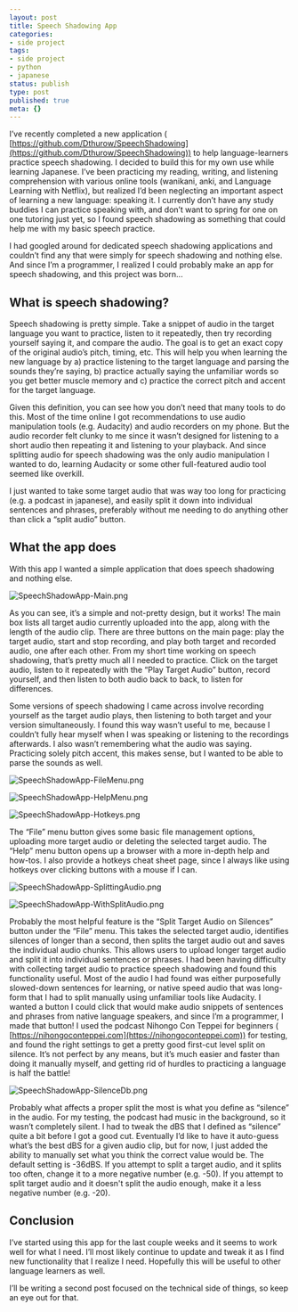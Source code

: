 ```yaml
---
layout: post
title: Speech Shadowing App
categories:
- side project
tags:
- side project
- python
- japanese
status: publish
type: post
published: true
meta: {}
---
```


I’ve recently completed a new application (
[https://github.com/Dthurow/SpeechShadowing](https://github.com/Dthurow/SpeechShadowing)) to help language-learners practice speech shadowing. I decided to build this for my own use while learning Japanese. I’ve been practicing my reading, writing, and listening comprehension with various online tools (wanikani, anki, and Language Learning with Netflix), but realized I’d been neglecting an important aspect of learning a new language: speaking it. I currently don’t have any study buddies I can practice speaking with, and don’t want to spring for one on one tutoring just yet, so I found speech shadowing as something that could help me with my basic speech practice. 

I had googled around for dedicated speech shadowing applications and couldn’t find any that were simply for speech shadowing and nothing else. And since I’m a programmer, I realized I could probably make an app for speech shadowing, and this project was born...

## What is speech shadowing?


Speech shadowing is pretty simple. Take a snippet of audio in the target language you want to practice, listen to it repeatedly, then try recording yourself saying it, and compare the audio. The goal is to get an exact copy of the original audio’s pitch, timing, etc. This will help you when learning the new language by a) practice listening to the target language and parsing the sounds they’re saying, b) practice actually saying the unfamiliar words so you get better muscle memory and c) practice the correct pitch and accent for the target language.

Given this definition, you can see how you don’t need that many tools to do this. Most of the time online I got recommendations to use audio manipulation tools (e.g. Audacity) and audio recorders on my phone. But the audio recorder felt clunky to me since it wasn’t designed for listening to a short audio then repeating it and listening to your playback. And since splitting audio for speech shadowing was the only audio manipulation I wanted to do, learning Audacity or some other full-featured audio tool seemed like overkill. 

I just wanted to take some target audio that was way too long for practicing (e.g. a podcast in japanese), and easily split it down into individual sentences and phrases, preferably without me needing to do anything other than click a “split audio” button. 

## What the app does


With this app I wanted a simple application that does speech shadowing and nothing else. 








  

    
  

![SpeechShadowApp-Main.png](/squarespace_images/SpeechShadowApp-Main.png)
  


  



As you can see, it’s a simple and not-pretty design, but it works! The main box lists all target audio currently uploaded into the app, along with the length of the audio clip. There are three buttons on the main page: play the target audio, start and stop recording, and play both target and recorded audio, one after each other. From my short time working on speech shadowing, that’s pretty much all I needed to practice. Click on the target audio, listen to it repeatedly with the “Play Target Audio” button, record yourself, and then listen to both audio back to back, to listen for differences. 

Some versions of speech shadowing I came across involve recording yourself as the target audio plays, then listening to both target and your version simultaneously. I found this way wasn’t useful to me, because I couldn’t fully hear myself when I was speaking or listening to the recordings afterwards. I also wasn’t remembering what the audio was saying. Practicing solely pitch accent, this makes sense, but I wanted to be able to parse the sounds as well.




  

  


![SpeechShadowApp-FileMenu.png](/squarespace_images/SpeechShadowApp-FileMenu.png)
          
          
        

        

        

      

        
          

![SpeechShadowApp-HelpMenu.png](/squarespace_images/SpeechShadowApp-HelpMenu.png)
          
          
        

        

        

      


![SpeechShadowApp-Hotkeys.png](/squarespace_images/SpeechShadowApp-Hotkeys.png)

  









The “File” menu button gives some basic file management options, uploading more target audio or deleting the selected target audio. The “Help” menu button opens up a browser with a more in-depth help and how-tos. I also provide a hotkeys cheat sheet page, since I always like using hotkeys over clicking buttons with a mouse if I can.




  

  


![SpeechShadowApp-SplittingAudio.png](/squarespace_images/SpeechShadowApp-SplittingAudio.png)
          
          
        

        

        

      

        
          
            
![SpeechShadowApp-WithSplitAudio.png](/squarespace_images/SpeechShadowApp-WithSplitAudio.png)


  






Probably the most helpful feature is the “Split Target Audio on Silences” button under the “File” menu. This takes the selected target audio, identifies silences of longer than a second, then splits the target audio out and saves the individual audio chunks. This allows users to upload longer target audio and split it into individual sentences or phrases. I had been having difficulty with collecting target audio to practice speech shadowing and found this functionality useful. Most of the audio I had found was either purposefully slowed-down sentences for learning, or native speed audio that was long-form that I had to split manually using unfamiliar tools like Audacity. I wanted a button I could click that would make audio snippets of sentences and phrases from native language speakers, and since I’m a programmer, I made that button! I used the podcast Nihongo Con Teppei for beginners (
[https://nihongoconteppei.com](https://nihongoconteppei.com)) for testing, and found the right settings to get a pretty good first-cut level split on silence. It’s not perfect by any means, but it’s much easier and faster than doing it manually myself, and getting rid of hurdles to practicing a language is half the battle!






![SpeechShadowApp-SilenceDb.png](/squarespace_images/SpeechShadowApp-SilenceDb.png)
  


  



Probably what affects a proper split the most is what you define as “silence” in the audio. For my testing, the podcast had music in the background, so it wasn’t completely silent. I had to tweak the dBS that I defined as “silence” quite a bit before I got a good cut. Eventually I’d like to have it auto-guess what’s the best dBS for a given audio clip, but for now, I just added the ability to manually set what you think the correct value would be. The default setting is -36dBS. If you attempt to split a target audio, and it splits too often, change it to a more negative number (e.g. -50). If you attempt to split target audio and it doesn't split the audio enough, make it a less negative number (e.g. -20).

## Conclusion


I’ve started using this app for the last couple weeks and it seems to work well for what I need. I’ll most likely continue to update and tweak it as I find new functionality that I realize I need. Hopefully this will be useful to other language learners as well.

I’ll be writing a second post focused on the technical side of things, so keep an eye out for that.
